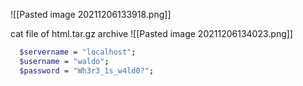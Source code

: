 ![[Pasted image 20211206133918.png]]

cat file of html.tar.gz archive
![[Pasted image 20211206134023.png]]


```bash
  $servername = "localhost";
  $username = "waldo";
  $password = "Wh3r3_1s_w4ld0?";
```
